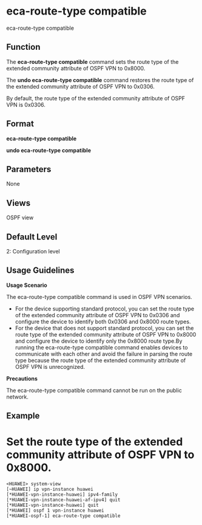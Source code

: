 eca-route-type compatible
=========================

eca-route-type compatible

Function
--------



The **eca-route-type compatible** command sets the route type of the extended community attribute of OSPF VPN to 0x8000.

The **undo eca-route-type compatible** command restores the route type of the extended community attribute of OSPF VPN to 0x0306.



By default, the route type of the extended community attribute of OSPF VPN is 0x0306.


Format
------

**eca-route-type compatible**

**undo eca-route-type compatible**


Parameters
----------

None

Views
-----

OSPF view


Default Level
-------------

2: Configuration level


Usage Guidelines
----------------

**Usage Scenario**

The eca-route-type compatible command is used in OSPF VPN scenarios.

* For the device supporting standard protocol, you can set the route type of the extended community attribute of OSPF VPN to 0x0306 and configure the device to identify both 0x0306 and 0x8000 route types.
* For the device that does not support standard protocol, you can set the route type of the extended community attribute of OSPF VPN to 0x8000 and configure the device to identify only the 0x8000 route type.By running the eca-route-type compatible command enables devices to communicate with each other and avoid the failure in parsing the route type because the route type of the extended community attribute of OSPF VPN is unrecognized.

**Precautions**

The eca-route-type compatible command cannot be run on the public network.


Example
-------

# Set the route type of the extended community attribute of OSPF VPN to 0x8000.
```
<HUAWEI> system-view
[~HUAWEI] ip vpn-instance huawei
[*HUAWEI-vpn-instance-huawei] ipv4-family
[*HUAWEI-vpn-instance-huawei-af-ipv4] quit
[*HUAWEI-vpn-instance-huawei] quit
[*HUAWEI] ospf 1 vpn-instance huawei
[*HUAWEI-ospf-1] eca-route-type compatible

```